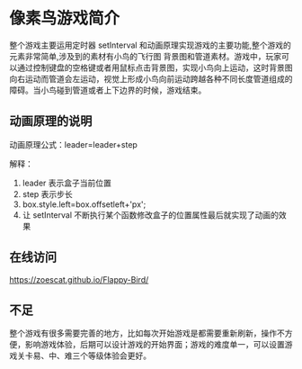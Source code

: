 # 像素鸟游戏简介

整个游戏主要运用定时器 setInterval 和动画原理实现游戏的主要功能,整个游戏的元素非常简单,涉及到的素材有小鸟的飞行图 背景图和管道素材。游戏中，玩家可以通过控制键盘的空格键或者用鼠标点击背景图，实现小鸟向上运动，这时背景图向右运动而管道会左运动，视觉上形成小鸟向前运动跨越各种不同长度管道组成的障碍。当小鸟碰到管道或者上下边界的时候，游戏结束。

## 动画原理的说明

动画原理公式：leader=leader+step

解释：

1. leader 表示盒子当前位置
2. step 表示步长
3. box.style.left=box.offsetleft+'px';
4. 让 setInterval 不断执行某个函数修改盒子的位置属性最后就实现了动画的效果

###

## 在线访问

https://zoescat.github.io/Flappy-Bird/

## 不足

整个游戏有很多需要完善的地方，比如每次开始游戏是都需要重新刷新，操作不方便，影响游戏体验，后期可以设计游戏的开始界面；游戏的难度单一，可以设置游戏关卡易、中、难三个等级体验会更好。

